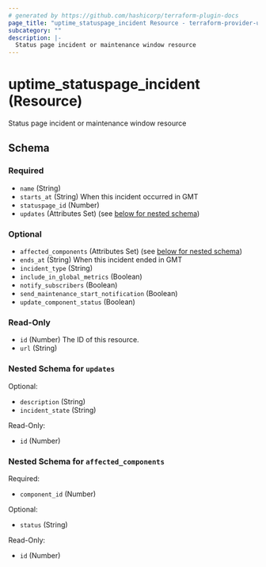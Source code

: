 ```yaml
---
# generated by https://github.com/hashicorp/terraform-plugin-docs
page_title: "uptime_statuspage_incident Resource - terraform-provider-uptime"
subcategory: ""
description: |-
  Status page incident or maintenance window resource
---
```


# uptime_statuspage_incident (Resource)

Status page incident or maintenance window resource



<!-- schema generated by tfplugindocs -->
## Schema

### Required

- `name` (String)
- `starts_at` (String) When this incident occurred in GMT
- `statuspage_id` (Number)
- `updates` (Attributes Set) (see [below for nested schema](#nestedatt--updates))

### Optional

- `affected_components` (Attributes Set) (see [below for nested schema](#nestedatt--affected_components))
- `ends_at` (String) When this incident ended in GMT
- `incident_type` (String)
- `include_in_global_metrics` (Boolean)
- `notify_subscribers` (Boolean)
- `send_maintenance_start_notification` (Boolean)
- `update_component_status` (Boolean)

### Read-Only

- `id` (Number) The ID of this resource.
- `url` (String)

<a id="nestedatt--updates"></a>
### Nested Schema for `updates`

Optional:

- `description` (String)
- `incident_state` (String)

Read-Only:

- `id` (Number)


<a id="nestedatt--affected_components"></a>
### Nested Schema for `affected_components`

Required:

- `component_id` (Number)

Optional:

- `status` (String)

Read-Only:

- `id` (Number)


